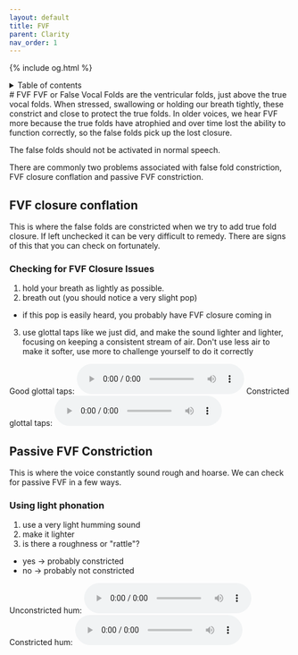 ```yaml
---
layout: default
title: FVF
parent: Clarity
nav_order: 1
---
```

{% include og.html %}
<details closed markdown="block">
  <summary>
    Table of contents
  </summary>
{: .text-delta }
1. TOC
{:toc}
</details>
# FVF
FVF or False Vocal Folds are the ventricular folds, just above the true vocal folds. When stressed, swallowing or holding our breath tightly, these constrict and close to protect the true folds. In older voices, we hear FVF more because the true folds have atrophied and over time lost the ability to function correctly, so the false folds pick up the lost closure.

The false folds should not be activated in normal speech.

There are commonly two problems associated with false fold constriction, FVF closure conflation and passive FVF constriction.


## FVF closure conflation
This is where the false folds are constricted when we try to add true fold closure. If left unchecked it can be very difficult to remedy.
There are signs of this that you can check on fortunately.
<!-- ```
video on false fold closure checks, glottal taps and strikes
``` -->
### Checking for FVF Closure Issues
1. hold your breath as lightly as possible.
2. breath out (you should notice a very slight pop)
  - if this pop is easily heard, you probably have FVF closure coming in
3. use glottal taps like we just did, and make the sound lighter and lighter, focusing on keeping a consistent stream of air. Don't use less air to make it softer, use more to challenge yourself to do it correctly

Good glottal taps:
<audio controls> <source src="/audio/glottal taps unconstricted.ogg" type="audio/ogg"> Your browser does not support the audio element. </audio>
Constricted glottal taps:
<audio controls> <source src="/audio/glottal taps constricted.ogg" type="audio/ogg"> Your browser does not support the audio element. </audio>


## Passive FVF Constriction
This is where the voice constantly sound rough and hoarse. We can check for passive FVF in a few ways.
<!-- ```
video/audio example of fvf constriction
``` -->

### Using light phonation
1. use a very light humming sound
2. make it lighter
3. is there a roughness or "rattle"?
  - yes -> probably constricted
  - no -> probably not constricted

Unconstricted hum:
<audio controls> <source src="/audio/hum unconstricted.ogg" type="audio/ogg"> Your browser does not support the audio element. </audio>
Constricted hum:
<audio controls> <source src="/audio/hum constricted.ogg" type="audio/ogg"> Your browser does not support the audio element. </audio>







<!--  -->
